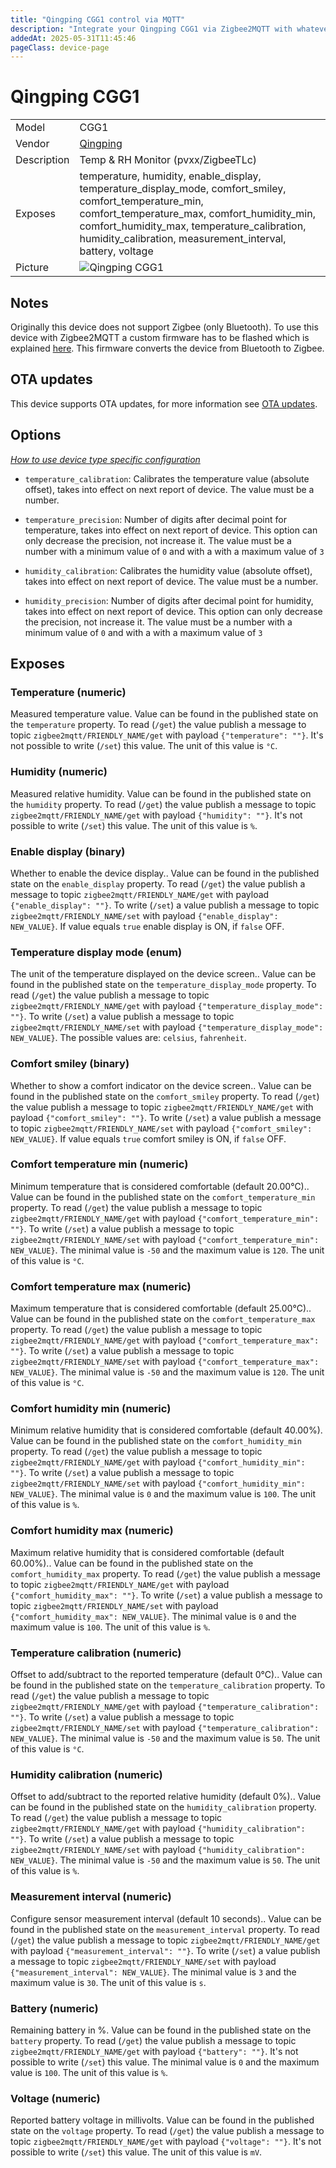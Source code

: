 ```yaml
---
title: "Qingping CGG1 control via MQTT"
description: "Integrate your Qingping CGG1 via Zigbee2MQTT with whatever smart home infrastructure you are using without the vendor's bridge or gateway."
addedAt: 2025-05-31T11:45:46
pageClass: device-page
---
```


<!-- !!!! -->
<!-- ATTENTION: This file is auto-generated through docgen! -->
<!-- You can only edit the "Notes"-Section between the two comment lines "Notes BEGIN" and "Notes END". -->
<!-- Do not use h1 or h2 heading within "## Notes"-Section. -->
<!-- !!!! -->

# Qingping CGG1

|     |     |
|-----|-----|
| Model | CGG1  |
| Vendor  | [Qingping](/supported-devices/#v=Qingping)  |
| Description | Temp & RH Monitor (pvxx/ZigbeeTLc) |
| Exposes | temperature, humidity, enable_display, temperature_display_mode, comfort_smiley, comfort_temperature_min, comfort_temperature_max, comfort_humidity_min, comfort_humidity_max, temperature_calibration, humidity_calibration, measurement_interval, battery, voltage |
| Picture | ![Qingping CGG1](https://www.zigbee2mqtt.io/images/devices/CGG1.png) |


<!-- Notes BEGIN: You can edit here. Add "## Notes" headline if not already present. -->
## Notes
Originally this device does not support Zigbee (only Bluetooth).
To use this device with Zigbee2MQTT a custom firmware has to be flashed which is explained [here](https://github.com/pvvx/ZigbeeTLc).
This firmware converts the device from Bluetooth to Zigbee.
<!-- Notes END: Do not edit below this line -->


## OTA updates
This device supports OTA updates, for more information see [OTA updates](../guide/usage/ota_updates.md).


## Options
*[How to use device type specific configuration](../guide/configuration/devices-groups.md#specific-device-options)*

* `temperature_calibration`: Calibrates the temperature value (absolute offset), takes into effect on next report of device. The value must be a number.

* `temperature_precision`: Number of digits after decimal point for temperature, takes into effect on next report of device. This option can only decrease the precision, not increase it. The value must be a number with a minimum value of `0` and with a with a maximum value of `3`

* `humidity_calibration`: Calibrates the humidity value (absolute offset), takes into effect on next report of device. The value must be a number.

* `humidity_precision`: Number of digits after decimal point for humidity, takes into effect on next report of device. This option can only decrease the precision, not increase it. The value must be a number with a minimum value of `0` and with a with a maximum value of `3`


## Exposes

### Temperature (numeric)
Measured temperature value.
Value can be found in the published state on the `temperature` property.
To read (`/get`) the value publish a message to topic `zigbee2mqtt/FRIENDLY_NAME/get` with payload `{"temperature": ""}`.
It's not possible to write (`/set`) this value.
The unit of this value is `°C`.

### Humidity (numeric)
Measured relative humidity.
Value can be found in the published state on the `humidity` property.
To read (`/get`) the value publish a message to topic `zigbee2mqtt/FRIENDLY_NAME/get` with payload `{"humidity": ""}`.
It's not possible to write (`/set`) this value.
The unit of this value is `%`.

### Enable display (binary)
Whether to enable the device display..
Value can be found in the published state on the `enable_display` property.
To read (`/get`) the value publish a message to topic `zigbee2mqtt/FRIENDLY_NAME/get` with payload `{"enable_display": ""}`.
To write (`/set`) a value publish a message to topic `zigbee2mqtt/FRIENDLY_NAME/set` with payload `{"enable_display": NEW_VALUE}`.
If value equals `true` enable display is ON, if `false` OFF.

### Temperature display mode (enum)
The unit of the temperature displayed on the device screen..
Value can be found in the published state on the `temperature_display_mode` property.
To read (`/get`) the value publish a message to topic `zigbee2mqtt/FRIENDLY_NAME/get` with payload `{"temperature_display_mode": ""}`.
To write (`/set`) a value publish a message to topic `zigbee2mqtt/FRIENDLY_NAME/set` with payload `{"temperature_display_mode": NEW_VALUE}`.
The possible values are: `celsius`, `fahrenheit`.

### Comfort smiley (binary)
Whether to show a comfort indicator on the device screen..
Value can be found in the published state on the `comfort_smiley` property.
To read (`/get`) the value publish a message to topic `zigbee2mqtt/FRIENDLY_NAME/get` with payload `{"comfort_smiley": ""}`.
To write (`/set`) a value publish a message to topic `zigbee2mqtt/FRIENDLY_NAME/set` with payload `{"comfort_smiley": NEW_VALUE}`.
If value equals `true` comfort smiley is ON, if `false` OFF.

### Comfort temperature min (numeric)
Minimum temperature that is considered comfortable (default 20.00°C)..
Value can be found in the published state on the `comfort_temperature_min` property.
To read (`/get`) the value publish a message to topic `zigbee2mqtt/FRIENDLY_NAME/get` with payload `{"comfort_temperature_min": ""}`.
To write (`/set`) a value publish a message to topic `zigbee2mqtt/FRIENDLY_NAME/set` with payload `{"comfort_temperature_min": NEW_VALUE}`.
The minimal value is `-50` and the maximum value is `120`.
The unit of this value is `°C`.

### Comfort temperature max (numeric)
Maximum temperature that is considered comfortable (default 25.00°C)..
Value can be found in the published state on the `comfort_temperature_max` property.
To read (`/get`) the value publish a message to topic `zigbee2mqtt/FRIENDLY_NAME/get` with payload `{"comfort_temperature_max": ""}`.
To write (`/set`) a value publish a message to topic `zigbee2mqtt/FRIENDLY_NAME/set` with payload `{"comfort_temperature_max": NEW_VALUE}`.
The minimal value is `-50` and the maximum value is `120`.
The unit of this value is `°C`.

### Comfort humidity min (numeric)
Minimum relative humidity that is considered comfortable (default 40.00%).
Value can be found in the published state on the `comfort_humidity_min` property.
To read (`/get`) the value publish a message to topic `zigbee2mqtt/FRIENDLY_NAME/get` with payload `{"comfort_humidity_min": ""}`.
To write (`/set`) a value publish a message to topic `zigbee2mqtt/FRIENDLY_NAME/set` with payload `{"comfort_humidity_min": NEW_VALUE}`.
The minimal value is `0` and the maximum value is `100`.
The unit of this value is `%`.

### Comfort humidity max (numeric)
Maximum relative humidity that is considered comfortable (default 60.00%)..
Value can be found in the published state on the `comfort_humidity_max` property.
To read (`/get`) the value publish a message to topic `zigbee2mqtt/FRIENDLY_NAME/get` with payload `{"comfort_humidity_max": ""}`.
To write (`/set`) a value publish a message to topic `zigbee2mqtt/FRIENDLY_NAME/set` with payload `{"comfort_humidity_max": NEW_VALUE}`.
The minimal value is `0` and the maximum value is `100`.
The unit of this value is `%`.

### Temperature calibration (numeric)
Offset to add/subtract to the reported temperature (default 0°C)..
Value can be found in the published state on the `temperature_calibration` property.
To read (`/get`) the value publish a message to topic `zigbee2mqtt/FRIENDLY_NAME/get` with payload `{"temperature_calibration": ""}`.
To write (`/set`) a value publish a message to topic `zigbee2mqtt/FRIENDLY_NAME/set` with payload `{"temperature_calibration": NEW_VALUE}`.
The minimal value is `-50` and the maximum value is `50`.
The unit of this value is `°C`.

### Humidity calibration (numeric)
Offset to add/subtract to the reported relative humidity (default 0%)..
Value can be found in the published state on the `humidity_calibration` property.
To read (`/get`) the value publish a message to topic `zigbee2mqtt/FRIENDLY_NAME/get` with payload `{"humidity_calibration": ""}`.
To write (`/set`) a value publish a message to topic `zigbee2mqtt/FRIENDLY_NAME/set` with payload `{"humidity_calibration": NEW_VALUE}`.
The minimal value is `-50` and the maximum value is `50`.
The unit of this value is `%`.

### Measurement interval (numeric)
Configure sensor measurement interval (default 10 seconds)..
Value can be found in the published state on the `measurement_interval` property.
To read (`/get`) the value publish a message to topic `zigbee2mqtt/FRIENDLY_NAME/get` with payload `{"measurement_interval": ""}`.
To write (`/set`) a value publish a message to topic `zigbee2mqtt/FRIENDLY_NAME/set` with payload `{"measurement_interval": NEW_VALUE}`.
The minimal value is `3` and the maximum value is `30`.
The unit of this value is `s`.

### Battery (numeric)
Remaining battery in %.
Value can be found in the published state on the `battery` property.
To read (`/get`) the value publish a message to topic `zigbee2mqtt/FRIENDLY_NAME/get` with payload `{"battery": ""}`.
It's not possible to write (`/set`) this value.
The minimal value is `0` and the maximum value is `100`.
The unit of this value is `%`.

### Voltage (numeric)
Reported battery voltage in millivolts.
Value can be found in the published state on the `voltage` property.
To read (`/get`) the value publish a message to topic `zigbee2mqtt/FRIENDLY_NAME/get` with payload `{"voltage": ""}`.
It's not possible to write (`/set`) this value.
The unit of this value is `mV`.

